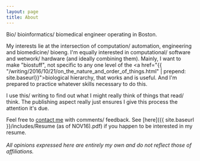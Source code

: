 ```yaml
---
layout: page
title: About
---
```

Bio/ bioinformatics/ biomedical engineer operating in Boston. 

My interests lie at the intersection of computation/ automation, engineering 
and biomedicine/ bioeng. I'm equally interested in computational/ software and wetwork/ 
hardware (and ideally combining them). Mainly, I want to make "biostuff", not 
specific to any one level of the <a href="{{ "/writing/2016/10/21/on_the_nature_and_order_of_things.html"
| prepend: site.baseurl}}">biological hierarchy</a>, that works and is useful. And 
I'm prepared to practice whatever skills necessary to do this. 

I use this/ writing to find out what I might really think of things that read/ think. The publishing
aspect really just ensures I give this process the attention it's due. 

Feel free to [contact me](mailto:tfarrell01@gmail.com) with comments/ feedback. See 
[here]({{ site.baseurl }}/includes/Resume (as of NOV16).pdf) if you happen to be interested in 
my resume. 
<br>  
*All opinions expressed here are entirely my own and do not reflect 
those of affiliations.* 
